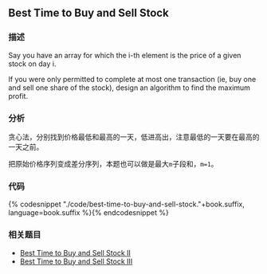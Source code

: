 ## Best Time to Buy and Sell Stock


### 描述

Say you have an array for which the i-th element is the price of a given stock on day i.

If you were only permitted to complete at    most one transaction (ie, buy one and sell one share of the stock), design an algorithm to find the maximum profit.


### 分析

贪心法，分别找到价格最低和最高的一天，低进高出，注意最低的一天要在最高的一天之前。

把原始价格序列变成差分序列，本题也可以做是最大`m`子段和，`m=1`。

### 代码

{% codesnippet "./code/best-time-to-buy-and-sell-stock."+book.suffix, language=book.suffix %}{% endcodesnippet %}


### 相关题目

* [Best Time to Buy and Sell Stock II](best-time-to-buy-and-sell-stock-ii.md)
* [Best Time to Buy and Sell Stock III](../dp/best-time-to-buy-and-sell-stock-iii.md)
